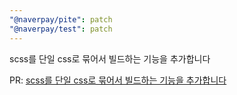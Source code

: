 ```yaml
---
"@naverpay/pite": patch
"@naverpay/test": patch
---
```


scss를 단일 css로 묶어서 빌드하는 기능을 추가합니다

PR: [scss를 단일 css로 묶어서 빌드하는 기능을 추가합니다](https://github.com/NaverPayDev/pite/pull/31)
